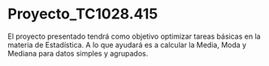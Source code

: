 # Proyecto_TC1028.415
El proyecto presentado tendrá como objetivo optimizar tareas básicas en la materia de Estadística. A lo que ayudará es a calcular la Media, Moda y Mediana para datos simples y agrupados.
